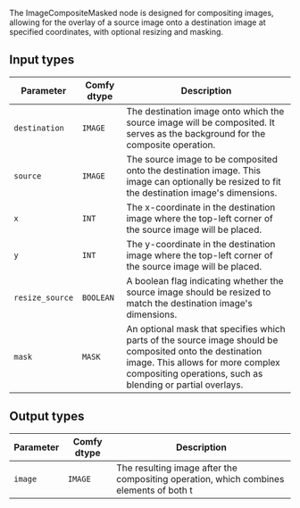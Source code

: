 The ImageCompositeMasked node is designed for compositing images, allowing for the overlay of a source image onto a destination image at specified coordinates, with optional resizing and masking.

## Input types
| Parameter | Comfy dtype | Description |
|-----------|-------------|-------------|
| `destination` | `IMAGE` | The destination image onto which the source image will be composited. It serves as the background for the composite operation. |
| `source` | `IMAGE` | The source image to be composited onto the destination image. This image can optionally be resized to fit the destination image's dimensions. |
| `x` | `INT` | The x-coordinate in the destination image where the top-left corner of the source image will be placed. |
| `y` | `INT` | The y-coordinate in the destination image where the top-left corner of the source image will be placed. |
| `resize_source` | `BOOLEAN` | A boolean flag indicating whether the source image should be resized to match the destination image's dimensions. |
| `mask` | `MASK` | An optional mask that specifies which parts of the source image should be composited onto the destination image. This allows for more complex compositing operations, such as blending or partial overlays. |

## Output types

| Parameter | Comfy dtype | Description |
|-----------|-------------|-------------|
| `image` | `IMAGE` | The resulting image after the compositing operation, which combines elements of both t